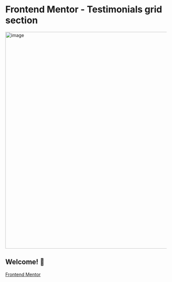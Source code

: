 # Frontend Mentor - Testimonials grid section

<img width="1261" height="675" alt="image" src="https://github.com/user-attachments/assets/6d97d8c9-02d1-45c3-bf4d-dcb3099c2705" />

## Welcome! 👋

[Frontend Mentor](https://www.frontendmentor.io)
